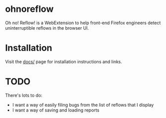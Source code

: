 # ohnoreflow
Oh no! Reflow! is a WebExtension to help front-end Firefox engineers detect uninterruptible reflows in the browser UI.

# Installation

Visit the [docs/](https://mikeconley.github.io/ohnoreflow/) page for installation instructions and links.

# TODO

There's lots to do:
* I want a way of easily filing bugs from the list of reflows that I display
* I want a way of saving and loading reports
